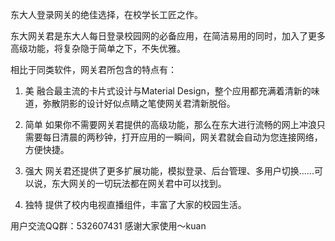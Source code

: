 
东大人登录网关的绝佳选择，在校学长工匠之作。

东大网关君是东大人每日登录校园网的必备应用，在简洁易用的同时，加入了更多高级功能，将复杂隐于简单之下，不失优雅。

相比于同类软件，网关君所包含的特点有：

1. 美    融合最主流的卡片式设计与Material Design，整个应用都充满着清新的味道，弥散阴影的设计好似点睛之笔使网关君清新脱俗。

2. 简单    如果你不需要网关君提供的高级功能，那么在东大进行流畅的网上冲浪只需要每日清晨的两秒钟，打开应用的一瞬间，网关君就会自动为您连接网络，方便快捷。

3. 强大    网关君还提供了更多扩展功能，模拟登录、后台管理、多用户切换......可以说，东大网关的一切玩法都在网关君中可以找到。

4. 独特    提供了校内电视直播组件，丰富了大家的校园生活。

用户交流QQ群：532607431
感谢大家使用～kuan

